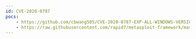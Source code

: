 ```yaml
---
id: CVE-2020-0787
pocs:
    - https://github.com/cbwang505/CVE-2020-0787-EXP-ALL-WINDOWS-VERSION
    - https://raw.githubusercontent.com/rapid7/metasploit-framework/master/modules/exploits/windows/local/cve_2020_0787_bits_arbitrary_file_move.rb
---
```

